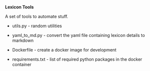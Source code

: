 **Lexicon Tools**

A set of tools to automate stuff.


* utils.py - random utilities

* yaml_to_md.py - convert the yaml file containing lexicon details to markdown

* Dockerfile - create a docker image for development

* requirements.txt - list of required python packages in the docker container
